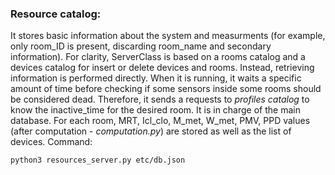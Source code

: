 ### Resource catalog:
It stores basic information about the system and measurments (for example, only room_ID is present, discarding room_name and secondary information). For clarity, ServerClass is based on a rooms catalog and a devices catalog for insert or delete devices and rooms. Instead, retrieving information is performed directly. When it is running, it waits a specific amount of time before checking if some sensors inside some rooms should be considered dead. Therefore, it sends a requests to *profiles catalog* to know the inactive_time for the desired room. It is in charge of the main database. For each room, MRT, Icl_clo, M_met, W_met, PMV, PPD values (after computation - *computation.py*) are stored as well as the list of devices.
Command:

```
python3 resources_server.py etc/db.json
```
